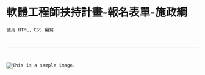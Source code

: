 # 軟體工程師扶持計畫-報名表單-施政綱

<code>使用 HTML、CSS 編寫

- - -
![](/https://luke-shih.github.io/Sign-up/Sign-up.png "This is a sample image.")
